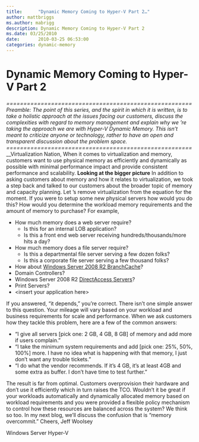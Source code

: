 ```yaml
---
title:      "Dynamic Memory Coming to Hyper-V Part 2…"
author: mattbriggs
ms.author: mabrigg
description: Dynamic Memory Coming to Hyper-V Part 2
ms.date: 03/25/2010
date:       2010-03-25 06:53:00
categories: dynamic-memory
---
```

# Dynamic Memory Coming to Hyper-V Part 2

_======================================================_ _Preamble: The point of this series, and the spirit in which it is written, is to take a holistic approach at the issues facing our customers, discuss the complexities with regard to memory management and explain why we ’re taking the approach we are with Hyper-V Dynamic Memory. This isn’t meant to criticize anyone or technology, rather to have an open and transparent discussion about the problem space._ _======================================================_ __Virtualization Nation, When it comes to virtualization and memory, customers want to use physical memory as efficiently and dynamically as possible with minimal performance impact and provide consistent performance and scalability. **Looking at the bigger picture** In addition to asking customers about memory and how it relates to virtualization, we took a step back and talked to our customers about the broader topic of memory and capacity planning. Let ’s remove virtualization from the equation for the moment. If you were to setup some new physical servers how would you do this? How would you determine the workload memory requirements and the amount of memory to purchase? For example, 

  * How much memory does a web server require? 
    * Is this for an internal LOB application? 
    * Is this a front end web server receiving hundreds/thousands/more hits a day? 
  * How much memory does a file server require? 
    * Is this a departmental file server serving a few dozen folks? 
    * Is this a corporate file server serving a few thousand folks? 
  * How about [Windows Server 2008 R2 BranchCache](https://www.microsoft.com/windowsserver2008/en/us/branch-cache.aspx)? 
  * Domain Controllers? 
  * Windows Server 2008 R2 [DirectAccess Servers](https://www.microsoft.com/windowsserver2008/en/us/R2-better-together.aspx)? 
  * Print Servers? 
  * \<insert your application here\>

If you answered, “it depends,” you’re correct. There isn’t one simple answer to this question. Your mileage will vary based on your workload and business requirements for scale and performance. When we ask customers how they tackle this problem, here are a few of the common answers: 
  * “I give all servers [pick one: 2 GB, 4 GB, 8 GB] of memory and add more if users complain.”
  * “I take the minimum system requirements and add [pick one: 25%, 50%, 100%] more. I have no idea what is happening with that memory, I just don’t want any trouble tickets.”
  * “I do what the vendor recommends. If it’s 4 GB, it’s at least 4GB and some extra as buffer. I don’t have time to test further.”

The result is far from optimal. Customers overprovision their hardware and don’t use it efficiently which in turn raises the TCO. Wouldn’t it be great if your workloads automatically and dynamically allocated memory based on workload requirements and you were provided a flexible policy mechanism to control how these resources are balanced across the system? We think so too. In my next blog, we’ll discuss the confusion that is “memory overcommit.” Cheers, Jeff Woolsey 

Windows Server Hyper-V
